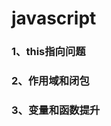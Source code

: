 # javascript
### <RouteLink to="/notes/web/javascript/this指向问题.md">1、this指向问题</RouteLink>
### <RouteLink to="/notes/web/javascript/作用域和闭包.md">2、作用域和闭包</RouteLink>
### <RouteLink to="/notes/web/javascript/变量和函数提升.md">3、变量和函数提升</RouteLink>